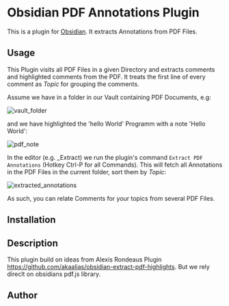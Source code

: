 # Obsidian PDF Annotations Plugin

This is a plugin for [Obsidian](https://obsidian.md). It extracts Annotations from PDF Files.  

## Usage

This Plugin visits all PDF Files in a given Directory and extracts comments and highlighted comments from the PDF. It treats the first line of every comment as *Topic* for grouping the comments. 

Assume we have in a folder in our Vault containing PDF Documents, e.g: 

![vault_folder](https://github.com/munach/obsidian-pdf-annotations/blob/master/img/vault_folder.png?raw=true)

and we have highlighted the 'hello World' Programm with a note 'Hello World': 

![pdf_note](https://github.com/munach/obsidian-pdf-annotations/blob/master/img/pdf_note.jpg?raw=true)

In the editor (e.g. \_Extract) we run the plugin's command  `Extract PDF Annotations` (Hotkey Ctrl-P for all Commands). This will fetch all Annotations in the PDF Files in the current folder, sort them by *Topic*: 

![extracted_annotations](https://github.com/munach/obsidian-pdf-annotations/blob/master/img/extracted_annotations.jpg?raw=true)

As such, you can relate Comments for your topics from several PDF Files. 


## Installation

## Description

This plugin build on ideas from Alexis Rondeaus Plugin https://github.com/akaalias/obsidian-extract-pdf-highlights. But we rely direclt on obsidians pdf.js library. 

## Author




